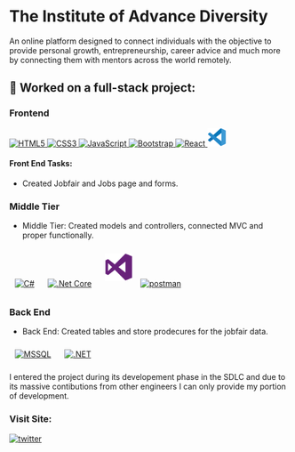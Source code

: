 # The Institute of  Advance Diversity

  An online platform designed to connect individuals with the objective to provide personal
growth, entrepreneurship, career advice and much more by connecting them with mentors
across the world remotely.

## 🧰  Worked on a full-stack project:
### Frontend  
<div>  
 <a href="https://en.wikipedia.org/wiki/HTML5" target="_blank">
  <img src="https://profilinator.rishav.dev/skills-assets/html5-original-wordmark.svg" alt="HTML5" height="42" />
 </a> 
 <a href="https://www.w3schools.com/css/" target="_blank">
  <img src="https://profilinator.rishav.dev/skills-assets/css3-original-wordmark.svg" alt="CSS3" height="42" />
 </a>    
 <a href="https://www.javascript.com/" target="_blank">
  <img src="https://profilinator.rishav.dev/skills-assets/javascript-original.svg" alt="JavaScript" height="35" />
 </a>  
 <a href="https://getbootstrap.com/docs/3.4/javascript/" target="_blank">
  <img src="https://profilinator.rishav.dev/skills-assets/bootstrap-plain.svg" alt="Bootstrap" height="36" />
 </a>  
 <a href="https://reactjs.org/" target="_blank">
  <img src="https://profilinator.rishav.dev/skills-assets/react-original-wordmark.svg" alt="React" height="35" />
 </a>   
 <a href="https://code.visualstudio.com/" target="_blank">
   <img src="https://github.com/devicons/devicon/blob/master/icons/vscode/vscode-original.svg" alt="VSCode" height="33" />
 </a>  
</div>

#### Front End Tasks: 
- Created Jobfair and Jobs page and forms.


### Middle Tier  
- Middle Tier: Created models and controllers, connected MVC and proper functionally.
<div>  
<a href="https://docs.microsoft.com/en-us/dotnet/csharp/" target="_blank"><img style="margin: 10px" src="https://profilinator.rishav.dev/skills-assets/csharp-original.svg" alt="C#" height="50" /></a>  
 <a href="https://dotnet.microsoft.com/download" target="_blank"><img style="margin: 10px" src="https://profilinator.rishav.dev/skills-assets/dotnetcore.png" alt=".Net Core" height="50" /></a>  
<a href="https://visualstudio.microsoft.com/" target="_blank"><img style="margin: 10px" src="https://github.com/devicons/devicon/blob/master/icons/visualstudio/visualstudio-plain.svg" alt="VisualStudio" height="50" /></a>  
 <a href="https://postman.com" target="_blank" rel="noreferrer"> <img src="https://www.vectorlogo.zone/logos/getpostman/getpostman-icon.svg" alt="postman" height="40"/>
 </a> 


</div>

### Back End 
- Back End: Created tables and store prodecures for the jobfair data.  
<div>  
<a href="https://www.microsoft.com/en-us/sql-server" target="_blank"><img style="margin: 10px" src="https://www.svgrepo.com/show/303229/microsoft-sql-server-logo.svg" alt="MSSQL" height="50" /></a>  
<a href="https://dotnet.microsoft.com/download/dotnet-framework" target="_blank"><img style="margin: 10px" src="https://profilinator.rishav.dev/skills-assets/dot-net-original-wordmark.svg" alt=".NET" height="50" /></a>  


</div>


I entered the project during its developement phase in the SDLC and due to its massive contibutions from other engineers I can only provide my portion of development.

### Visit Site:
<a href="https://advancingdiversity.azurewebsites.net/" target="_blank">
<img src=https://img.shields.io/badge/adv-Diversty-blue alt=twitter style="margin-bottom: 5px;" />
</a>

